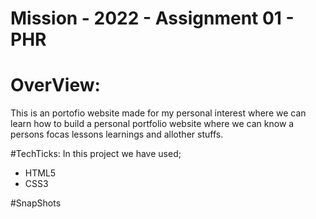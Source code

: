 ﻿# Mission - 2022 - Assignment 01 - PHR
 
 # OverView:
This is an portofio website made for my personal interest where we can learn how to build a personal portfolio website where we can know a persons focas lessons learnings and allother stuffs.

#TechTicks:
In this project we have used;

  * HTML5
  * CSS3
  
#SnapShots


